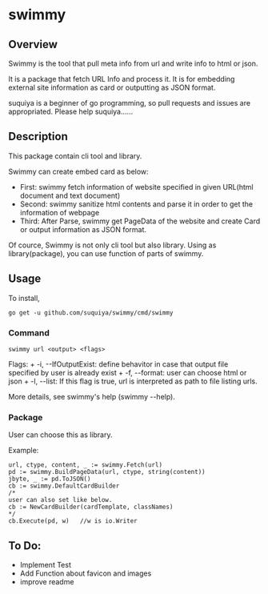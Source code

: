 swimmy
====

## Overview
Swimmy is the tool that pull meta info from url and write info to html or json.

It is a package that fetch URL Info and process it. It is for embedding external site information as card or outputting as JSON format.

suquiya is a beginner of go programming, so pull requests and issues are appropriated.
Please help suquiya......

## Description

This package contain cli tool and library.

Swimmy can create embed card as below:

+ First: swimmy fetch information of website specified in given URL(html document and text document)
+ Second: swimmy sanitize html contents and parse it in order to get the information of webpage
+ Third: After Parse, swimmy get PageData of the website and create Card or output information as JSON format.

Of cource, Swimmy is not only cli tool but also library. Using as library(package), you can use function of parts of swimmy.

## Usage

To install,

```
go get -u github.com/suquiya/swimmy/cmd/swimmy
```

### Command
```
swimmy url <output> <flags>
```
Flags:
    + -i, --IfOutputExist: define behavitor in case that output file specified by user is already exist
    + -f, --format: user can choose html or json
    + -l, --list: If this flag is true, url is interpreted as path to file listing urls.

More details, see swimmy's help (swimmy --help).

### Package
 User can choose this as library.

Example:
```
url, ctype, content, _ := swimmy.Fetch(url)
pd := swimmy.BuildPageData(url, ctype, string(content))
jbyte, _ := pd.ToJSON()
cb := swimmy.DefaultCardBuilder
/*
user can also set like below.
cb := NewCardBuilder(cardTemplate, classNames)
*/
cb.Execute(pd, w)   //w is io.Writer

```

## To Do:

+ Implement Test
+ Add Function about favicon and images
+ improve readme
